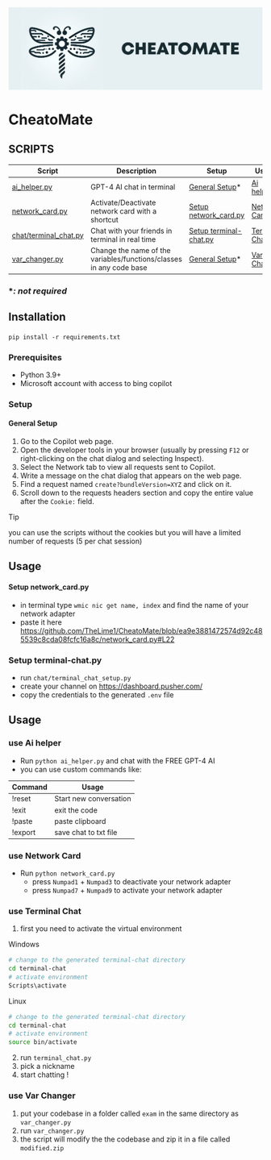 ![cheatomate](https://raw.githubusercontent.com/TheLime1/CheatoMate/main/images/cheatomate.png)

# CheatoMate

## SCRIPTS

| Script                                           | Description                                                         | Setup                                            | Usage                               |
| ------------------------------------------------ | ------------------------------------------------------------------- | ------------------------------------------------ | ----------------------------------- |
| [ai_helper.py](./ai_helper.py)                   | GPT-4 AI chat in terminal                                           | [General Setup](#general-setup)*                 | [Ai helper](#use-ai-helper)         |
| [network_card.py](./network_card.py)             | Activate/Deactivate network card with a shortcut                    | [Setup network_card.py](#setup-network_cardpy)   | [Network Card](#use-network-card)   |
| [chat/terminal_chat.py](./chat/terminal_chat.py) | Chat with your friends in terminal in real time                     | [Setup terminal-chat.py](#setup-terminal-chatpy) | [Terminal Chat](#use-terminal-chat) |
| [var_changer.py](./var_changer.py)               | Change the name of the variables/functions/classes in any code base | [General Setup](#general-setup)*                 | [Var Changer](#use-var-changer)     |

### **: not required*

## Installation

`pip install -r requirements.txt`

### Prerequisites

- Python 3.9+
- Microsoft account with access to bing copilot



### Setup


#### General Setup

1. Go to the Copilot web page.
2. Open the developer tools in your browser (usually by pressing `F12` or right-clicking on the chat dialog and selecting Inspect).
3. Select the Network tab to view all requests sent to Copilot.
4. Write a message on the chat dialog that appears on the web page.
5. Find a request named `create?bundleVersion=XYZ` and click on it.
6. Scroll down to the requests headers section and copy the entire value after the `Cookie:` field.

> [!TIP]
> you can use the scripts without the cookies but you will have a limited number of requests (5 per chat session)

## Usage


#### Setup network_card.py 

- in terminal type `wmic nic get name, index` and find the name of your network adapter
-  paste it here
  https://github.com/TheLime1/CheatoMate/blob/ea9e3881472574d92c485539c8cda08fcfc16a8c/network_card.py#L22



### Setup terminal-chat.py

- run `chat/terminal_chat_setup.py`
- create your channel on https://dashboard.pusher.com/
- copy the credentials to the generated `.env` file



## Usage

### use Ai helper

- Run `python ai_helper.py` and chat with the FREE GPT-4 AI
- you can use custom commands like:

| Command | Usage                  |
| ------- | ---------------------- |
| !reset  | Start new conversation |
| !exit   | exit the code          |
| !paste  | paste clipboard        |
| !export | save chat to txt file  |

### use Network Card

- Run `python network_card.py` 
  - press `Numpad1` + `Numpad3` to deactivate your network adapter
  - press `Numpad7` + `Numpad9` to activate your network adapter

### use Terminal Chat

1. first you need to activate the virtual environment


Windows

```bash
# change to the generated terminal-chat directory
cd terminal-chat
# activate environment
Scripts\activate
```



Linux

```bash
# change to the generated terminal-chat directory
cd terminal-chat
# activate environment
source bin/activate
```




2. run `terminal_chat.py`
3. pick a nickname
4. start chatting !

### use Var Changer

1. put your codebase in a folder called `exam` in the same directory as `var_changer.py`
2. run `var_changer.py`
3. the script will modify the the codebase and zip it in a file called `modified.zip`